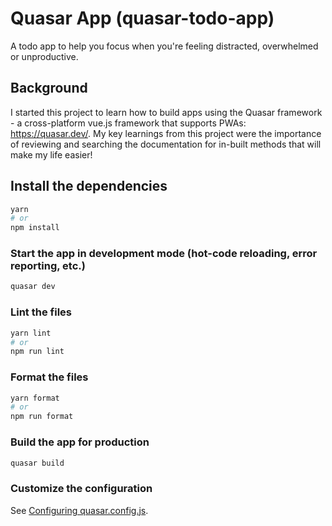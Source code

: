 # Quasar App (quasar-todo-app)

A todo app to help you focus when you're feeling distracted, overwhelmed or unproductive.

## Background
I started this project to learn how to build apps using the Quasar framework - a cross-platform vue.js framework that supports PWAs: https://quasar.dev/. My key learnings from this project were the importance of reviewing and searching the documentation for in-built methods that will make my life easier! 

## Install the dependencies
```bash
yarn
# or
npm install
```

### Start the app in development mode (hot-code reloading, error reporting, etc.)
```bash
quasar dev
```


### Lint the files
```bash
yarn lint
# or
npm run lint
```


### Format the files
```bash
yarn format
# or
npm run format
```



### Build the app for production
```bash
quasar build
```

### Customize the configuration
See [Configuring quasar.config.js](https://v2.quasar.dev/quasar-cli-vite/quasar-config-js).
